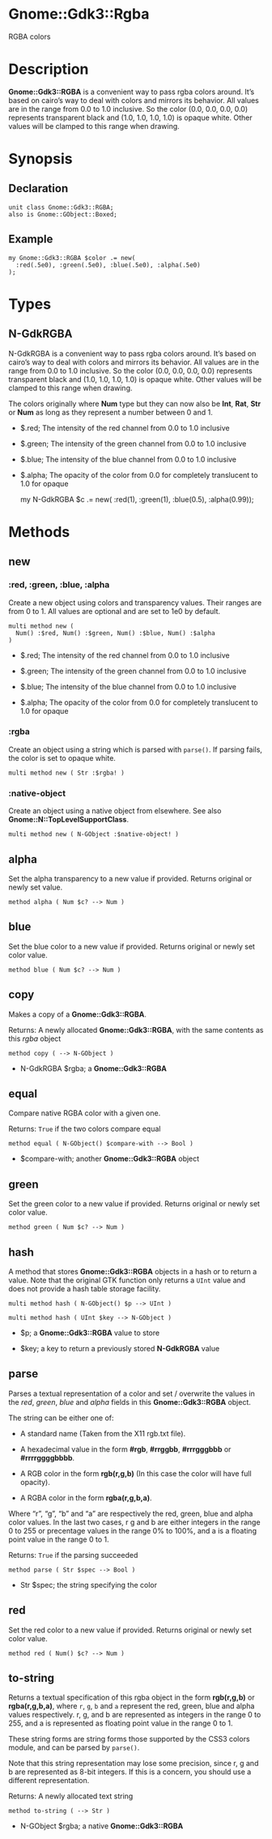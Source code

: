 Gnome::Gdk3::Rgba
=================

RGBA colors

Description
===========

**Gnome::Gdk3::RGBA** is a convenient way to pass rgba colors around. It’s based on cairo’s way to deal with colors and mirrors its behavior. All values are in the range from 0.0 to 1.0 inclusive. So the color (0.0, 0.0, 0.0, 0.0) represents transparent black and (1.0, 1.0, 1.0, 1.0) is opaque white. Other values will be clamped to this range when drawing.

Synopsis
========

Declaration
-----------

    unit class Gnome::Gdk3::RGBA;
    also is Gnome::GObject::Boxed;

Example
-------

    my Gnome::Gdk3::RGBA $color .= new(
      :red(.5e0), :green(.5e0), :blue(.5e0), :alpha(.5e0)
    );

Types
=====

N-GdkRGBA
---------

N-GdkRGBA is a convenient way to pass rgba colors around. It’s based on cairo’s way to deal with colors and mirrors its behavior. All values are in the range from 0.0 to 1.0 inclusive. So the color (0.0, 0.0, 0.0, 0.0) represents transparent black and (1.0, 1.0, 1.0, 1.0) is opaque white. Other values will be clamped to this range when drawing.

The colors originally where **Num** type but they can now also be **Int**, **Rat**, **Str** or **Num** as long as they represent a number between 0 and 1.

  * $.red; The intensity of the red channel from 0.0 to 1.0 inclusive

  * $.green; The intensity of the green channel from 0.0 to 1.0 inclusive

  * $.blue; The intensity of the blue channel from 0.0 to 1.0 inclusive

  * $.alpha; The opacity of the color from 0.0 for completely translucent to 1.0 for opaque

    my N-GdkRGBA $c .= new( :red(1), :green(1), :blue(0.5), :alpha(0.99));

Methods
=======

new
---

### :red, :green, :blue, :alpha

Create a new object using colors and transparency values. Their ranges are from 0 to 1. All values are optional and are set to 1e0 by default.

    multi method new (
      Num() :$red, Num() :$green, Num() :$blue, Num() :$alpha
    )

  * $.red; The intensity of the red channel from 0.0 to 1.0 inclusive

  * $.green; The intensity of the green channel from 0.0 to 1.0 inclusive

  * $.blue; The intensity of the blue channel from 0.0 to 1.0 inclusive

  * $.alpha; The opacity of the color from 0.0 for completely translucent to 1.0 for opaque

### :rgba

Create an object using a string which is parsed with `parse()`. If parsing fails, the color is set to opaque white.

    multi method new ( Str :$rgba! )

### :native-object

Create an object using a native object from elsewhere. See also **Gnome::N::TopLevelSupportClass**.

    multi method new ( N-GObject :$native-object! )

alpha
-----

Set the alpha transparency to a new value if provided. Returns original or newly set value.

    method alpha ( Num $c? --> Num )

blue
----

Set the blue color to a new value if provided. Returns original or newly set color value.

    method blue ( Num $c? --> Num )

copy
----

Makes a copy of a **Gnome::Gdk3::RGBA**.

Returns: A newly allocated **Gnome::Gdk3::RGBA**, with the same contents as this *rgba* object

    method copy ( --> N-GObject )

  * N-GdkRGBA $rgba; a **Gnome::Gdk3::RGBA**

equal
-----

Compare native RGBA color with a given one.

Returns: `True` if the two colors compare equal

    method equal ( N-GObject() $compare-with --> Bool )

  * $compare-with; another **Gnome::Gdk3::RGBA** object

green
-----

Set the green color to a new value if provided. Returns original or newly set color value.

    method green ( Num $c? --> Num )

hash
----

A method that stores **Gnome::Gdk3::RGBA** objects in a hash or to return a value. Note that the original GTK function only returns a `UInt` value and does not provide a hash table storage facility.

    multi method hash ( N-GObject() $p --> UInt )

    multi method hash ( UInt $key --> N-GObject )

  * $p; a **Gnome::Gdk3::RGBA** value to store

  * $key; a key to return a previously stored **N-GdkRGBA** value

parse
-----

Parses a textual representation of a color and set / overwrite the values in the *red*, *green*, *blue* and *alpha* fields in this **Gnome::Gdk3::RGBA** object.

The string can be either one of:

  * A standard name (Taken from the X11 rgb.txt file).

  * A hexadecimal value in the form **#rgb**, **#rrggbb**, **#rrrgggbbb** or **#rrrrggggbbbb**.

  * A RGB color in the form **rgb(r,g,b)** (In this case the color will have full opacity).

  * A RGBA color in the form **rgba(r,g,b,a)**.

Where “r”, “g”, “b” and “a” are respectively the red, green, blue and alpha color values. In the last two cases, r g and b are either integers in the range 0 to 255 or precentage values in the range 0% to 100%, and a is a floating point value in the range 0 to 1.

Returns: `True` if the parsing succeeded

    method parse ( Str $spec --> Bool )

  * Str $spec; the string specifying the color

red
---

Set the red color to a new value if provided. Returns original or newly set color value.

    method red ( Num() $c? --> Num )

to-string
---------

Returns a textual specification of this rgba object in the form **rgb(r,g,b)** or **rgba(r,g,b,a)**, where `r`, `g`, `b` and `a` represent the red, green, blue and alpha values respectively. r, g, and b are represented as integers in the range 0 to 255, and a is represented as floating point value in the range 0 to 1.

These string forms are string forms those supported by the CSS3 colors module, and can be parsed by `parse()`.

Note that this string representation may lose some precision, since r, g and b are represented as 8-bit integers. If this is a concern, you should use a different representation.

Returns: A newly allocated text string

    method to-string ( --> Str )

  * N-GObject $rgba; a native **Gnome::Gdk3::RGBA**

